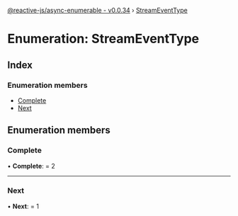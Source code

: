 [@reactive-js/async-enumerable - v0.0.34](../README.md) › [StreamEventType](streameventtype.md)

# Enumeration: StreamEventType

## Index

### Enumeration members

* [Complete](streameventtype.md#complete)
* [Next](streameventtype.md#next)

## Enumeration members

###  Complete

• **Complete**: = 2

___

###  Next

• **Next**: = 1
